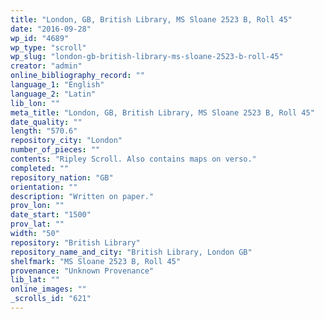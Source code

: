 ```yaml
---
title: "London, GB, British Library, MS Sloane 2523 B, Roll 45"
date: "2016-09-28"
wp_id: "4689"
wp_type: "scroll"
wp_slug: "london-gb-british-library-ms-sloane-2523-b-roll-45"
creator: "admin"
online_bibliography_record: ""
language_1: "English"
language_2: "Latin"
lib_lon: ""
meta_title: "London, GB, British Library, MS Sloane 2523 B, Roll 45"
date_quality: ""
length: "570.6"
repository_city: "London"
number_of_pieces: ""
contents: "Ripley Scroll. Also contains maps on verso."
completed: ""
repository_nation: "GB"
orientation: ""
description: "Written on paper."
prov_lon: ""
date_start: "1500"
prov_lat: ""
width: "50"
repository: "British Library"
repository_name_and_city: "British Library, London GB"
shelfmark: "MS Sloane 2523 B, Roll 45"
provenance: "Unknown Provenance"
lib_lat: ""
online_images: ""
_scrolls_id: "621"
---
```



